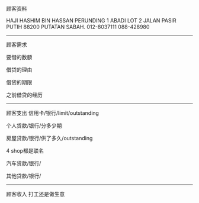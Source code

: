 顾客资料

HAJI HASHIM BIN HASSAN PERUNDING 1 ABADI LOT 2 JALAN PASIR PUTIH 88200 PUTATAN SABAH. 012-8037111 088-428980

-----------------
顾客需求


要借的数额

借贷的理由

借贷的期限

之前借贷的经历


--------------
顾客支出
信用卡/银行/limit/outstanding


个人贷款/银行/分多少期

房屋贷款/银行/供了多久/outstanding


4 shop都是联名

汽车贷款/银行/


其他贷款/银行/

-----------
顾客收入
打工还是做生意

